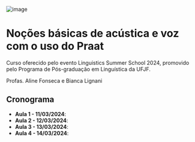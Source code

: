 ![image](https://github.com/Alineafon/Curso-Praat---LIS-UFJF-2024-/assets/63132876/3deb01c1-bb6a-4ef4-b367-1ca4774aa129)

# Noções básicas de acústica e voz com o uso do Praat
Curso oferecido pelo evento Linguistics Summer School 2024, promovido pelo Programa de Pós-graduação em Linguística da UFJF.

Profas. Aline Fonseca e Bianca Lignani

## Cronograma
- **Aula 1 - 11/03/2024**:
- **Aula 2 - 12/03/2024**:
- **Aula 3 - 13/03/2024**:
- **Aula 4 - 14/03/2024**:
